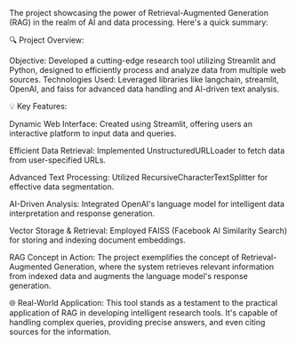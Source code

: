 The project showcasing the power of Retrieval-Augmented Generation (RAG) in the realm of AI and data processing. Here's a quick summary:

🔍 Project Overview:

Objective: Developed a cutting-edge research tool utilizing Streamlit and Python, designed to efficiently process and analyze data from multiple web sources.
Technologies Used: Leveraged libraries like langchain, streamlit, OpenAI, and faiss for advanced data handling and AI-driven text analysis.

💡 Key Features:

Dynamic Web Interface: Created using Streamlit, offering users an interactive platform to input data and queries.

Efficient Data Retrieval: Implemented UnstructuredURLLoader to fetch data from user-specified URLs.

Advanced Text Processing: Utilized RecursiveCharacterTextSplitter for effective data segmentation.

AI-Driven Analysis: Integrated OpenAI's language model for intelligent data interpretation and response generation.

Vector Storage & Retrieval: Employed FAISS (Facebook AI Similarity Search) for storing and indexing document embeddings.

RAG Concept in Action: The project exemplifies the concept of Retrieval-Augmented Generation, where the system retrieves relevant information from indexed data and augments the language model's response generation.

🌐 Real-World Application:
This tool stands as a testament to the practical application of RAG in developing intelligent research tools. It's capable of handling complex queries, providing precise answers, and even citing sources for the information.

